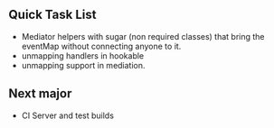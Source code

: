## Quick Task List

  * Mediator helpers with sugar (non required classes) that bring the eventMap without connecting anyone to it.
  * unmapping handlers in hookable
  * unmapping support in mediation.

## Next major
  
  * CI Server and test builds